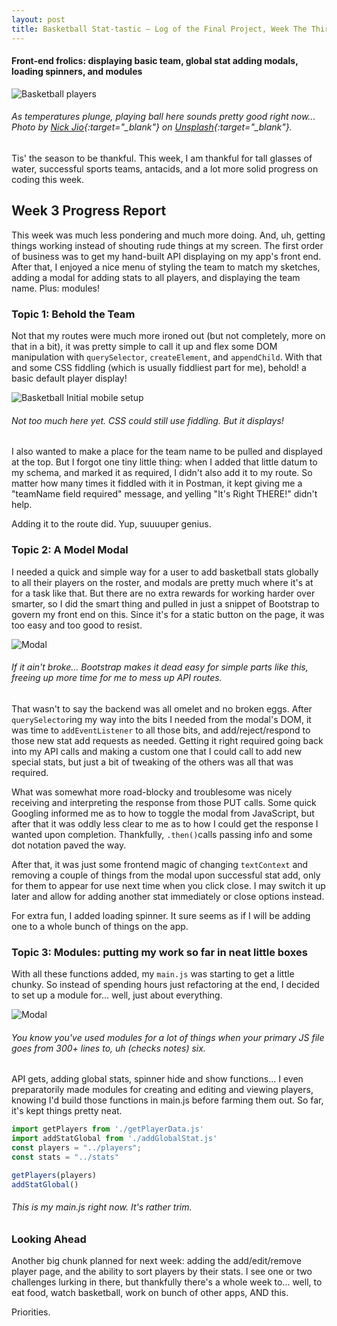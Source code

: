 ```yaml
---
layout: post
title: Basketball Stat-tastic — Log of the Final Project, Week The Third 
---
```

#### Front-end frolics: displaying basic team, global stat adding modals, loading spinners, and modules

![Basketball players](/images/bball3.jpg)

###### *As temperatures plunge, playing ball here sounds pretty good right now... Photo by [Nick Jio](https://unsplash.com/@nicholasjio){:target="_blank"} on [Unsplash](https://unsplash.com/photos/57rD2oDZquc){:target="_blank"}.* 


Tis' the season to be thankful. This week, I am thankful for tall glasses of water, successful sports teams, antacids, and a lot more solid progress on coding this week. 


## Week 3 Progress Report

This week was much less pondering and much more doing. And, uh, getting things working instead of shouting rude things at my screen. The first order of business was to get my hand-built API displaying on my app's front end. After that, I enjoyed a nice menu of styling the team to match my sketches, adding a modal for adding stats to all players, and displaying the team name. Plus: modules!

### Topic 1: Behold the Team

Not that my routes were much more ironed out (but not completely, more on that in a bit), it was pretty simple to call it up and flex some DOM manipulation with `querySelector`, `createElement`, and `appendChild`. With that and some CSS fiddling (which is usually fiddliest part for me), behold! a basic default player display!

![Basketball Initial mobile setup](/images/basketballMobile2.png)

###### *Not too much here yet. CSS could still use fiddling. But it displays!*

I also wanted to make a place for the team name to be pulled and displayed at the top. But I forgot one tiny little thing: when I added that little datum to my schema, and marked it as required, I didn't also add it to my route. So matter how many times it fiddled with it in Postman, it kept giving me a "teamName field required" message, and yelling "It's Right THERE!" didn't help. 

Adding it to the route did. Yup, suuuuper genius. 

### Topic 2: A Model Modal 

I needed a quick and simple way for a user to add basketball stats globally to all their players on the roster, and modals are pretty much where it's at for a task like that. But there are no extra rewards for working harder over smarter, so I did the smart thing and pulled in just a snippet of Bootstrap to govern my front end on this. Since it's for a static button on the page, it was too easy and too good to resist.

![Modal ](/images/modal1.png)

###### *If it ain't broke... Bootstrap makes it dead easy for simple parts like this, freeing up more time for me to mess up API routes.*

That wasn't to say the backend was all omelet and no broken eggs. After `querySelector`ing my way into the bits I needed from the modal's DOM, it was time to `addEventListener` to all those bits, and add/reject/respond to those new stat add requests as needed. Getting it right required going back into my API calls and making a custom one that I could call to add new special stats, but just a bit of tweaking of the others was all that was required.

What was somewhat more road-blocky and troublesome was nicely receiving and interpreting the response from those PUT calls. Some quick Googling informed me as to how to toggle the modal from JavaScript, but after that it was oddly less clear to me as to how I could get the response I wanted upon completion. Thankfully, `.then()`calls passing info and some dot notation paved the way. 

After that, it was just some frontend magic of changing `textContext` and removing a couple of things from the modal upon successful stat add, only for them to appear for use next time when you click close. I may switch it up later and allow for adding another stat immediately or close options instead.

For extra fun, I added loading spinner. It sure seems as if I will be adding one to a whole bunch of things on the app.

### Topic 3: Modules: putting my work so far in neat little boxes

With all these functions added, my `main.js` was starting to get a little chunky. So instead of spending hours just refactoring at the end, I decided to set up a module for... well, just about everything.

![Modal ](/images/module.jpg)

###### *You know you've used modules for a lot of things when your primary JS file goes from 300+ lines to, uh (checks notes) six.*

API gets, adding global stats, spinner hide and show functions... I even preparatorily made modules for creating and editing and viewing players, knowing I'd build those functions in main.js before farming them out. So far, it's kept things pretty neat.

```javascript
import getPlayers from './getPlayerData.js'
import addStatGlobal from './addGlobalStat.js'
const players = "../players";
const stats = "../stats"

getPlayers(players)
addStatGlobal()

```
###### *This is my main.js right now. It's rather trim.*


### Looking Ahead

Another big chunk planned for next week: adding the add/edit/remove player page, and the ability to sort players by their stats. I see one or two challenges lurking in there, but thankfully there's a whole week to... well, to eat food, watch basketball, work on bunch of other apps, AND this.

Priorities.
